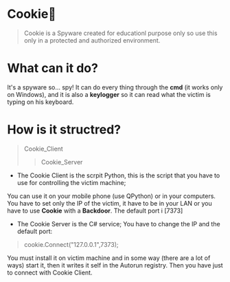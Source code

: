 # __Cookie__:cookie:
>Cookie is a Spyware created for educationl purpose only so use this only in a protected and authorized environment.

# What can it do?
It's a spyware so... spy! It can do every thing through the __cmd__ (it works only on Windows), and it is also a __keylogger__ so it can read what the victim is typing on his keyboard.

# How is it structred?
>Cookie_Client
>>Cookie_Server

- The Cookie Client is the scrpit Python, this is the script that you have to use for controlling the victim machine;

You can use it on your mobile phone (use QPython) or in your computers. You have to set only the IP of the victim, it have to be in your LAN or you have to use __Cookie__ with a __Backdoor__. The default port i [7373]

- The Cookie Server is the C# service; You have to change the IP and the default port:

>cookie.Connect("127.0.0.1",7373);

You must install it on victim machine and in some way (there are a lot of ways) start it, then it writes it self in the Autorun registry.
Then you have just to connect with Cookie Client.


